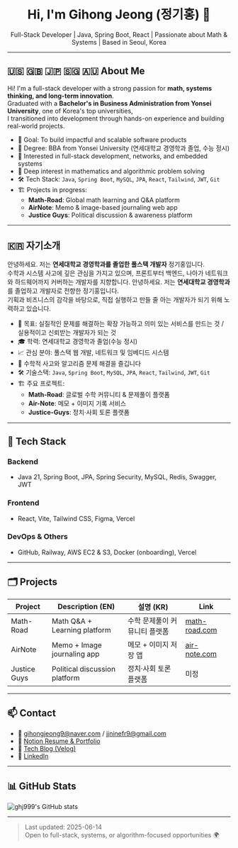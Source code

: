 <h1 align="center">Hi, I'm Gihong Jeong (정기홍) 👋</h1>

<p align="center">
Full-Stack Developer | Java, Spring Boot, React | Passionate about Math & Systems | Based in Seoul, Korea
</p>

---

## 🇺🇸 🇬🇧 🇯🇵 🇸🇬 🇦🇺 About Me

Hi! I'm a full-stack developer with a strong passion for **math, systems thinking, and long-term innovation**.  
Graduated with a **Bachelor's in Business Administration from Yonsei University**, one of Korea's top universities,  
I transitioned into development through hands-on experience and building real-world projects.

- 🎯 Goal: To build impactful and scalable software products
- 💼 Degree: BBA from Yonsei University (연세대학교 경영학과 졸업, 수능 정시)
- 🧠 Interested in full-stack development, networks, and embedded systems
- 🧮 Deep interest in mathematics and algorithmic problem solving
- 🛠️ Tech Stack: `Java`, `Spring Boot`, `MySQL`, `JPA`, `React`, `Tailwind`, `JWT`, `Git`
- 🏗️ Projects in progress:
  - **Math-Road**: Global math learning and Q&A platform
  - **AirNote**: Memo & image-based journaling web app
  - **Justice Guys**: Political discussion & awareness platform

---

## 🇰🇷 자기소개

안녕하세요. 저는 **연세대학교 경영학과를 졸업한 풀스택 개발자** 정기홍입니다.  
수학과 시스템 사고에 깊은 관심을 가지고 있으며, 프론트부터 백엔드, 나아가 네트워크와 하드웨어까지 커버하는 개발자를 지향합니다.
안녕하세요. 저는 **연세대학교 경영학과**를 졸업하고 개발자로 전향한 정기홍입니다.  
기획과 비즈니스의 감각을 바탕으로, 직접 실행하고 만들 줄 아는 개발자가 되기 위해 노력하고 있습니다.

- 🎯 목표: 실질적인 문제를 해결하는 확장 가능하고 의미 있는 서비스를 만드는 것 / 실용적이고 신뢰받는 개발자가 되는 것
- 🎓 학력: 연세대학교 경영학과 졸업(수능 정시)
- 📈 관심 분야: 풀스택 웹 개발, 네트워크 및 임베디드 시스템
- 🧮 수학적 사고와 알고리즘 문제 해결을 즐깁니다
- 🛠️ 기술스택: `Java`, `Spring Boot`, `MySQL`, `JPA`, `React`, `Tailwind`, `JWT`, `Git`
- 🏗️ 주요 프로젝트:
  - **Math-Road**: 글로벌 수학 커뮤니티 & 문제풀이 플랫폼
  - **Air-Note**: 메모 + 이미지 기록 서비스
  - **Justice-Guys**: 정치·사회 토론 플랫폼

---

## 🧰 Tech Stack

### Backend
- Java 21, Spring Boot, JPA, Spring Security, MySQL, Redis, Swagger, JWT

### Frontend
- React, Vite, Tailwind CSS, Figma, Vercel

### DevOps & Others
- GitHub, Railway, AWS EC2 & S3, Docker (onboarding), Vercel

---

## 🗂️ Projects

| Project | Description (EN) | 설명 (KR) | Link |
|--------|-------------------|-----------|------|
| Math-Road | Math Q&A + Learning platform | 수학 문제풀이 커뮤니티 플랫폼 | [math-road.com](https://math-road.com) |
| AirNote | Memo + Image journaling app | 메모 + 이미지 저장 앱 | [air-note.com](https://air-note-9.com) |
| Justice Guys | Political discussion platform | 정치·사회 토론 플랫폼 | 미정 |

---

## 📫 Contact

- 📧 gihongjeong9@naver.com / jjninefr9@gmail.com  
- 🧾 [Notion Resume & Portfolio](https://notion.so/ghj999/resume)  
- 📝 [Tech Blog (Velog)](https://velog.io/@ghj999)  
- 💼 [LinkedIn](https://linkedin.com/in/ghj999)

---

## 📊 GitHub Stats

![ghj999's GitHub stats](https://github-readme-stats.vercel.app/api?username=ghj999&show_icons=true&theme=tokyonight)

---

> Last updated: 2025-06-14  
> Open to full-stack, systems, or algorithm-focused opportunities 🌍
